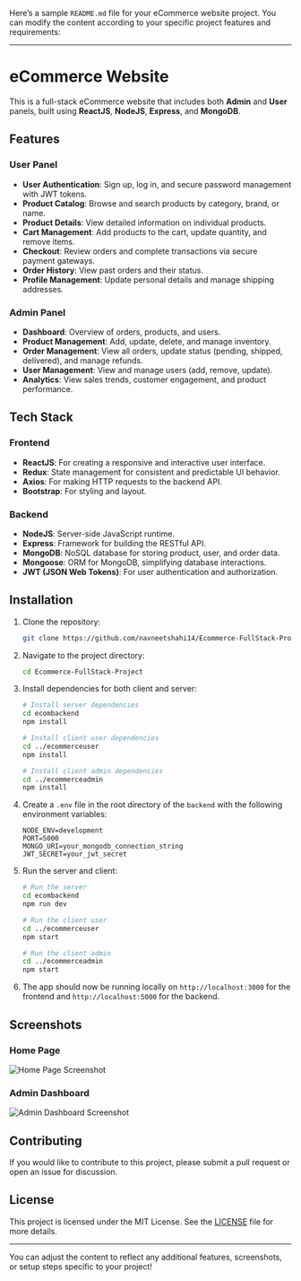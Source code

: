Here’s a sample `README.md` file for your eCommerce website project. You can modify the content according to your specific project features and requirements:

---

# eCommerce Website

This is a full-stack eCommerce website that includes both **Admin** and **User** panels, built using **ReactJS**, **NodeJS**, **Express**, and **MongoDB**.

## Features

### User Panel
- **User Authentication**: Sign up, log in, and secure password management with JWT tokens.
- **Product Catalog**: Browse and search products by category, brand, or name.
- **Product Details**: View detailed information on individual products.
- **Cart Management**: Add products to the cart, update quantity, and remove items.
- **Checkout**: Review orders and complete transactions via secure payment gateways.
- **Order History**: View past orders and their status.
- **Profile Management**: Update personal details and manage shipping addresses.
  
### Admin Panel
- **Dashboard**: Overview of orders, products, and users.
- **Product Management**: Add, update, delete, and manage inventory.
- **Order Management**: View all orders, update status (pending, shipped, delivered), and manage refunds.
- **User Management**: View and manage users (add, remove, update).
- **Analytics**: View sales trends, customer engagement, and product performance.

## Tech Stack

### Frontend
- **ReactJS**: For creating a responsive and interactive user interface.
- **Redux**: State management for consistent and predictable UI behavior.
- **Axios**: For making HTTP requests to the backend API.
- **Bootstrap**: For styling and layout.

### Backend
- **NodeJS**: Server-side JavaScript runtime.
- **Express**: Framework for building the RESTful API.
- **MongoDB**: NoSQL database for storing product, user, and order data.
- **Mongoose**: ORM for MongoDB, simplifying database interactions.
- **JWT (JSON Web Tokens)**: For user authentication and authorization.

## Installation

1. Clone the repository:
   ```bash
   git clone https://github.com/navneetshahi14/Ecommerce-FullStack-Project.git
   ```

2. Navigate to the project directory:
   ```bash
   cd Ecommerce-FullStack-Project
   ```

3. Install dependencies for both client and server:
   ```bash
   # Install server dependencies
   cd ecombackend
   npm install

   # Install client user dependencies
   cd ../ecommerceuser
   npm install

   # Install client admin dependencies
   cd ../ecommerceadmin
   npm install
   ```

4. Create a `.env` file in the root directory of the `backend` with the following environment variables:
   ```env
   NODE_ENV=development
   PORT=5000
   MONGO_URI=your_mongodb_connection_string
   JWT_SECRET=your_jwt_secret
   ```

5. Run the server and client:
   ```bash
   # Run the server
   cd ecombackend
   npm run dev

   # Run the client user
   cd ../ecommerceuser
   npm start
   
   # Run the client admin
   cd ../ecommerceadmin
   npm start
   ```

6. The app should now be running locally on `http://localhost:3000` for the frontend and `http://localhost:5000` for the backend.

## Screenshots

### Home Page
![Home Page Screenshot](path_to_image)

### Admin Dashboard
![Admin Dashboard Screenshot](path_to_image)

## Contributing

If you would like to contribute to this project, please submit a pull request or open an issue for discussion.

## License

This project is licensed under the MIT License. See the [LICENSE](LICENSE) file for more details.

---

You can adjust the content to reflect any additional features, screenshots, or setup steps specific to your project!